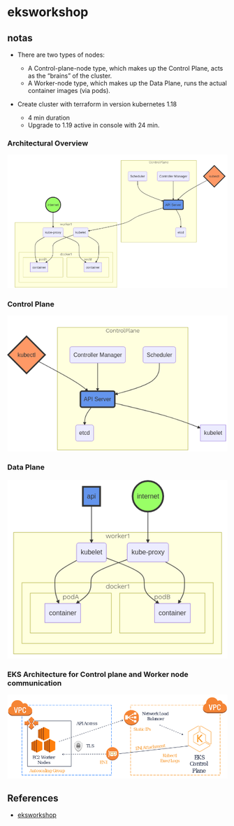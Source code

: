 # eksworkshop

## notas

* There are two types of nodes:
  * A Control-plane-node type, which makes up the Control Plane, acts as the “brains” of the cluster.
  * A Worker-node type, which makes up the Data Plane, runs the actual container images (via pods).

* Create cluster with terraform in version kubernetes 1.18
  * 4 min duration
  * Upgrade to 1.19 active in console with 24 min.

### Architectural Overview

![Architectural Overview](img/Architectural-Overview.png)

### Control Plane

![Control Plane](img/Control-Plane.png)

### Data Plane

![Data Plane](img/Data-Plane.png)

### EKS Architecture for Control plane and Worker node communication

![EKS Architecture for Control plane and Worker node communication](img/eks-Architecture.png)

## References

* [eksworkshop](https://www.eksworkshop.com)